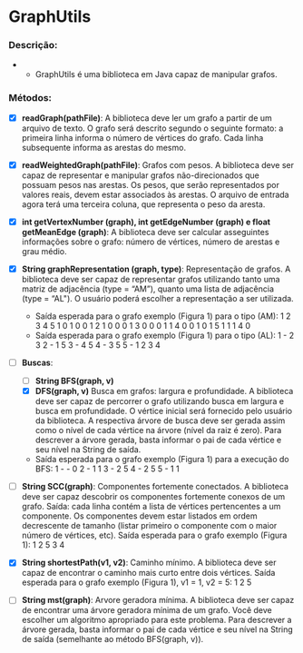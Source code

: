 # GraphUtils

### Descrição:
* * GraphUtils é uma biblioteca em Java capaz de manipular grafos.

### Métodos:
- [X] **readGraph(pathFile)**: A biblioteca deve ler um grafo a partir de um arquivo de texto. O grafo será descrito segundo o seguinte formato: a primeira linha informa o número de vértices do grafo. Cada linha subsequente informa as arestas do mesmo.
- [x] **readWeightedGraph(pathFile)**: Grafos com pesos. A biblioteca deve ser capaz de representar e manipular grafos não-direcionados que possuam pesos nas arestas. Os pesos, que serão representados por valores reais, devem estar associados às arestas. O arquivo de entrada agora terá uma terceira coluna, que representa o peso da aresta.
- [x] **int getVertexNumber (graph), int getEdgeNumber (graph) e float getMeanEdge (graph)**: A biblioteca deve ser calcular asseguintes informações sobre o grafo: número de vértices, número de arestas e grau médio.
- [x] **String graphRepresentation (graph, type)**: Representação de grafos. A biblioteca deve ser capaz de representar grafos utilizando tanto uma matriz de adjacência (type = “AM”), quanto uma lista de adjacência (type = “AL"). O usuário poderá escolher a representação a ser utilizada.
    - Saída esperada para o grafo exemplo (Figura 1) para o tipo (AM):
        1 2 3 4 5
      1 0 1 0 0 1
      2 1 0 0 0 1
      3 0 0 0 1 1
      4 0 0 1 0 1
      5 1 1 1 4 0
    - Saída esperada para o grafo exemplo (Figura 1) para o tipo (AL):
      1 - 2 3
      2 - 1 5
      3 - 4 5
      4 - 3 5
      5 - 1 2 3 4
      
- [ ] **Buscas**:
    - [ ] **String BFS(graph, v)**
    - [x] **DFS(graph, v)**
    Busca em grafos: largura e profundidade. A biblioteca deve ser capaz de percorrer o grafo utilizando busca em largura e busca em profundidade. O vértice inicial será fornecido pelo usuário da biblioteca. A respectiva árvore de busca deve ser gerada assim como o nível de cada vértice na árvore (nível da raiz é zero). Para descrever a árvore gerada, basta informar o pai de cada vértice e seu nível na String de saída.
    - Saída esperada para o grafo exemplo (Figura 1) para a execução do BFS:
      1 - - 0
      2 - 1 1
      3 - 2 5
      4 - 2 5
      5 - 1 1
- [ ] **String SCC(graph)**: Componentes fortemente conectados. A biblioteca deve ser capaz descobrir os componentes fortemente conexos de um grafo. Saída: cada linha contém a lista de vértices pertencentes a um componente. Os componentes devem estar listados em ordem decrescente de tamanho (listar primeiro o componente com o maior número de vértices, etc). Saída esperada para o grafo exemplo (Figura 1):
    1 2 5
    3
    4
- [x] **String shortestPath(v1, v2)**: Caminho mínimo. A biblioteca deve ser capaz de encontrar o caminho mais curto entre dois vértices. Saída esperada para o grafo exemplo (Figura 1), v1 = 1, v2 = 5: 1 2 5
- [ ] **String mst(graph)**: Arvore geradora mínima. A biblioteca deve ser capaz de encontrar uma árvore geradora mínima de um grafo. Você deve escolher um algoritmo apropriado para este problema. Para descrever a árvore gerada, basta informar o pai de cada vértice e seu nível na String de saída (semelhante ao método BFS(graph, v)).

